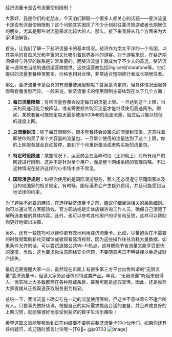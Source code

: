 斐济流量卡是否有流量使用限制？

大家好，我是你们的老朋友，今天咱们聊聊一个很多人都关心的话题——斐济流量卡是否有流量使用限制？这个问题其实困扰了不少计划前往斐济旅游或者长期居住的朋友，尤其是那些对流量需求比较大的人。那么，接下来我将从几个方面来为大家详细解答。

首先，让我们了解一下斐济流量卡的基本情况。斐济作为南太平洋的一个岛国，以其美丽的自然风光和丰富的文化吸引着世界各地的游客。对于游客来说，在斐济期间保持与外界的联系是非常重要的，而斐济流量卡就成为了不少人的首选。斐济流量卡通常由当地的通信运营商提供，这些运营商包括Digicel和Vodafone等。它们提供的流量套餐种类繁多，价格也相对合理，非常适合短期旅行者或长期居住者。

那么，斐济流量卡是否真的有流量使用限制呢？答案是肯定的，但具体情况因服务商和套餐类型而异。一般来说，斐济流量卡的使用限制主要体现在以下几个方面：

1. **每日流量限额**：有些流量套餐会设定每日的流量上限。一旦达到这个上限，当天的网速可能会被降低，或者需要额外购买流量才能继续使用高速网络。例如，某款套餐可能规定每天最多使用500MB的高速流量，超过后只能以较低的速度上网。

2. **总流量封顶**：除了每日限额外，很多套餐还会设置总的流量封顶值。这意味着即使你购买了某个大容量的流量包，一旦累计使用的流量达到了这个上限，你的上网服务就会自动暂停，直到下个月重新激活或者购买新的流量包。

3. **特定时段限速**：某些情况下，运营商会在高峰时段（比如晚上）对所有用户的网速进行限制，这并不是针对单个用户，而是整个网络系统的管理策略。不过这种情况在斐济这样的小市场中并不常见。

4. **国际漫游规则**：如果你使用的是国际漫游服务，那么还必须遵守原籍国家以及目的地国家的相关规定。有时候，国际漫游会产生额外费用，并且可能受到当地法律的约束。

为了避免不必要的麻烦，在选择斐济流量卡之前，建议仔细阅读相关的条款细则。你可以通过官方客服热线、官方网站或是实体店铺咨询工作人员，确保自己清楚了解所选套餐的具体内容。此外，也可以参考其他用户的评价和反馈，这样可以帮助你更好地做出决策。

另外，还有一些技巧可以帮你更有效地利用斐济流量卡。比如，尽量避免在不需要的时候频繁刷新社交媒体或者观看高清视频，因为这些操作往往消耗大量数据。如果条件允许的话，可以尝试连接公共Wi-Fi热点，这样既能节省流量又能享受更快的速度。当然，这也要求你注意网络安全问题，不要随意点击不明链接以免造成财产损失。

最后还要提醒大家一点，虽然现在市面上有很多第三方平台出售所谓的“无限流量”斐济流量卡，但请大家务必谨慎对待这类产品。毕竟，“无限流量”听起来很诱人，但实际上大多数都存在各种隐藏条款，甚至可能是虚假宣传。因此，还是推荐大家直接从正规渠道获取服务更为稳妥。

总结一下，斐济流量卡确实存在一定的流量使用限制，但这并不意味着它不适合所有人。只要事先做好功课，根据自己的实际需求挑选合适的套餐，并且养成良好的上网习惯，就能够很好地享受到斐济的数字生活乐趣啦！

希望这篇文章能够帮助到正在纠结要不要购买斐济流量卡的小伙伴们。如果你还有任何疑问，欢迎随时留言讨论哦～[TG💪+ @jx0703 ![Image](https://github.com/user-attachments/assets/dbca1d08-cadb-493c-b0ec-ad6f7a83f270)]